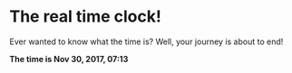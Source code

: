 # The real time clock!

Ever wanted to know what the time is? Well, your journey is about to end!

**The time is Nov 30, 2017, 07:13**